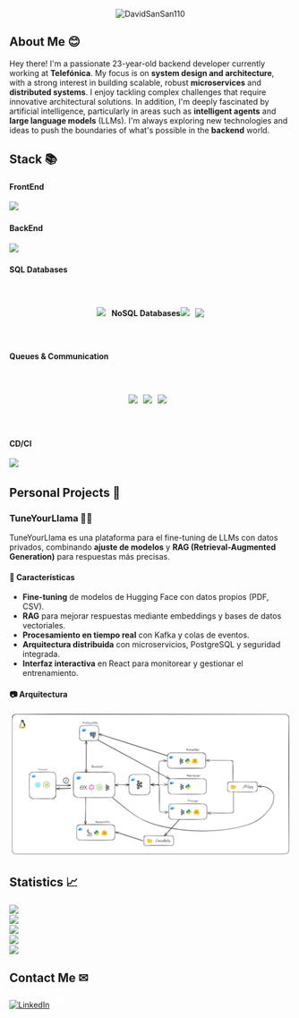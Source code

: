 <p align="center"> <img src="https://komarev.com/ghpvc/?username=DavidSanSan110&label=Profile%20views&color=brightgreen&style=flat&base=5000" alt="DavidSanSan110" /> </p>

## About Me 😊

Hey there! I'm a passionate 23-year-old backend developer currently working at **Telefónica**. My focus is on **system design and architecture**, with a strong interest in building scalable, robust **microservices** and **distributed systems**. I enjoy tackling complex challenges that require innovative architectural solutions. In addition, I'm deeply fascinated by artificial intelligence, particularly in areas such as **intelligent agents** and **large language models** (LLMs). I'm always exploring new technologies and ideas to push the boundaries of what's possible in the **backend** world.

## Stack 📚

<p align="center">
  <h4>FrontEnd</h4>
  <a href="https://skillicons.dev">
    <img src="https://skillicons.dev/icons?i=html,css,javascript,typescript,nodejs,vuejs,react,redux,pinia,vite,tailwind" />
  </a>
</p>
<p align="center">
  <h4>BackEnd</h4>
  <a href="https://skillicons.dev">
    <img src="https://skillicons.dev/icons?i=c,cpp,java,javascript,typescript,deno,express,graphql,apollo,django,flask,fastapi,supabase" />
  </a>
</p>
<p align="center">
  <h4>SQL Databases</h4>
  <div style="display: flex; justify-content: center; align-items: center; height: 100px;">
    <a href="https://skillicons.dev">
      <img src="https://skillicons.dev/icons?i=sqlite,mysql,postgresql" style="margin-right: 10px;" />
    </a>
    <h4>NoSQL Databases</h4>
    <a href="https://skillicons.dev">
      <img src="https://skillicons.dev/icons?i=mongodb,cassandra,redis" style="margin-right: 10px;" />
    </a>
    <img src="https://cdn.iconscout.com/icon/free/png-256/free-couchbase-logo-icon-download-in-svg-png-gif-file-formats--company-brand-world-logos-vol-16-pack-icons-285194.png?f=webp&w=40" />
  </div>
</p>

<p align="center">
  <h4>Queues & Communication</h4>
  <div style="display: flex; justify-content: center; align-items: center; height: 100px;">
    <a href="https://socket.io">
      <img src="https://static-00.iconduck.com/assets.00/socket-io-icon-2048x2046-mj0gnm4b.png" style="margin-right: 10px;" width="50" />
    </a>
    <a href="https://kafka.apache.org/">
      <img src="https://skillicons.dev/icons?i=kafka" style="margin-right: 10px;" width="50" />
    </a>
    <a href="https://www.rabbitmq.com/">
      <img src="https://skillicons.dev/icons?i=rabbitmq" style="margin-right: 10px;" width="50" />
    </a>
  </div>
</p>

<p align="center">
  <h4>CD/CI</h4>
  <a href="https://skillicons.dev">
    <img src="https://skillicons.dev/icons?i=git,gitlab,githubactions,docker,azure,aws,jenkins,openshift,redhat" />
  </a>
</p>

## Personal Projects 🚀

### TuneYourLlama 🦙🦙  

TuneYourLlama es una plataforma para el fine-tuning de LLMs con datos privados, combinando **ajuste de modelos** y **RAG (Retrieval-Augmented Generation)** para respuestas más precisas.  

#### 🚀 Características  
- **Fine-tuning** de modelos de Hugging Face con datos propios (PDF, CSV).
- **RAG** para mejorar respuestas mediante embeddings y bases de datos vectoriales.  
- **Procesamiento en tiempo real** con Kafka y colas de eventos.  
- **Arquitectura distribuida** con microservicios, PostgreSQL y seguridad integrada.  
- **Interfaz interactiva** en React para monitorear y gestionar el entrenamiento.  

#### 📷 Arquitectura

![Arquitectura del Sistema](./TuneYourLlama.png)
<br />
## Statistics 📈 

<img align="center" src="https://github-readme-streak-stats.herokuapp.com?user=DavidSanSan110&theme=tokyonight&border_radius=5" />
<br />
<img align="center" src="https://github-readme-stats-seven-phi-58.vercel.app/api?username=DavidSanSan110&show_icons=true&theme=tokyonight" />
<br />
<img align="center" src="https://github-readme-stats-seven-phi-58.vercel.app/api/top-langs?username=DavidSanSan110&show_icons=true&locale=en&layout=compact&theme=tokyonight&border_radius=5" />
<br />
<img align="center" src="https://github-readme-stats-seven-phi-58.vercel.app/api/wakatime?username=DavidSanSan110&layout=compact&langs_count=8&theme=tokyonight" />
<br />
<img align="center" src="https://wakatime.com/badge/user/018b5bee-c095-40e1-a69f-bb1d8754519a.svg" />

## Contact Me ✉
<a href="https://www.linkedin.com/in/davidsansan/?locale=en_US" rel="nofollow"><img alt="LinkedIn" src="[https://camo.githubusercontent.com/a493f6833f99fb3c85788d6d9305e6b7a42b838e5ee5d138fd9a8214a7e77472/68747470733a2f2f696d672e736869656c64732e696f2f62616467652f6c696e6b6564696e2d2532333030373742352e7376673f267374796c653d666f722d7468652d6261646765266c6f676f3d6c696e6b6564696e266c6f676f436f6c6f723d7768697465](https://github.com/linnovate/root-me/blob/master/src/images/icons/linkedin.ico)" style="max-width: 100%;"></a>
<svg xmlns="http://www.w3.org/2000/svg" xmlns:xlink="http://www.w3.org/1999/xlink" version="1.1"  width="24" height="24" viewBox="0 0 24 24"><path fill="#FFFFFF" d="M21,21H17V14.25C17,13.19 15.81,12.31 14.75,12.31C13.69,12.31 13,13.19 13,14.25V21H9V9H13V11C13.66,9.93 15.36,9.24 16.5,9.24C19,9.24 21,11.28 21,13.75V21M7,21H3V9H7V21M5,3A2,2 0 0,1 7,5A2,2 0 0,1 5,7A2,2 0 0,1 3,5A2,2 0 0,1 5,3Z" /></svg>


